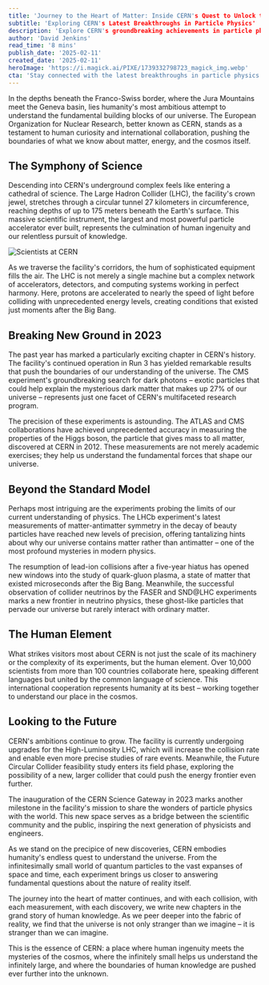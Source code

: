```yaml
---
title: 'Journey to the Heart of Matter: Inside CERN's Quest to Unlock the Universe's Secrets'
subtitle: 'Exploring CERN's Latest Breakthroughs in Particle Physics'
description: 'Explore CERN's groundbreaking achievements in particle physics as the Large Hadron Collider continues to push the boundaries of human knowledge. From dark matter research to antimatter studies, discover how international collaboration at CERN is unlocking the universe's deepest mysteries.'
author: 'David Jenkins'
read_time: '8 mins'
publish_date: '2025-02-11'
created_date: '2025-02-11'
heroImage: 'https://i.magick.ai/PIXE/1739332798723_magick_img.webp'
cta: 'Stay connected with the latest breakthroughs in particle physics and scientific discovery. Follow us on LinkedIn for exclusive insights into humanity's greatest scientific endeavors.'
---
```


In the depths beneath the Franco-Swiss border, where the Jura Mountains meet the Geneva basin, lies humanity's most ambitious attempt to understand the fundamental building blocks of our universe. The European Organization for Nuclear Research, better known as CERN, stands as a testament to human curiosity and international collaboration, pushing the boundaries of what we know about matter, energy, and the cosmos itself.

## The Symphony of Science

Descending into CERN's underground complex feels like entering a cathedral of science. The Large Hadron Collider (LHC), the facility's crown jewel, stretches through a circular tunnel 27 kilometers in circumference, reaching depths of up to 175 meters beneath the Earth's surface. This massive scientific instrument, the largest and most powerful particle accelerator ever built, represents the culmination of human ingenuity and our relentless pursuit of knowledge.

![Scientists at CERN](https://i.magick.ai/PIXE/1739332798727_magick_img.webp)

As we traverse the facility's corridors, the hum of sophisticated equipment fills the air. The LHC is not merely a single machine but a complex network of accelerators, detectors, and computing systems working in perfect harmony. Here, protons are accelerated to nearly the speed of light before colliding with unprecedented energy levels, creating conditions that existed just moments after the Big Bang.

## Breaking New Ground in 2023

The past year has marked a particularly exciting chapter in CERN's history. The facility's continued operation in Run 3 has yielded remarkable results that push the boundaries of our understanding of the universe. The CMS experiment's groundbreaking search for dark photons – exotic particles that could help explain the mysterious dark matter that makes up 27% of our universe – represents just one facet of CERN's multifaceted research program.

The precision of these experiments is astounding. The ATLAS and CMS collaborations have achieved unprecedented accuracy in measuring the properties of the Higgs boson, the particle that gives mass to all matter, discovered at CERN in 2012. These measurements are not merely academic exercises; they help us understand the fundamental forces that shape our universe.

## Beyond the Standard Model

Perhaps most intriguing are the experiments probing the limits of our current understanding of physics. The LHCb experiment's latest measurements of matter-antimatter symmetry in the decay of beauty particles have reached new levels of precision, offering tantalizing hints about why our universe contains matter rather than antimatter – one of the most profound mysteries in modern physics.

The resumption of lead-ion collisions after a five-year hiatus has opened new windows into the study of quark-gluon plasma, a state of matter that existed microseconds after the Big Bang. Meanwhile, the successful observation of collider neutrinos by the FASER and SND@LHC experiments marks a new frontier in neutrino physics, these ghost-like particles that pervade our universe but rarely interact with ordinary matter.

## The Human Element

What strikes visitors most about CERN is not just the scale of its machinery or the complexity of its experiments, but the human element. Over 10,000 scientists from more than 100 countries collaborate here, speaking different languages but united by the common language of science. This international cooperation represents humanity at its best – working together to understand our place in the cosmos.

## Looking to the Future

CERN's ambitions continue to grow. The facility is currently undergoing upgrades for the High-Luminosity LHC, which will increase the collision rate and enable even more precise studies of rare events. Meanwhile, the Future Circular Collider feasibility study enters its field phase, exploring the possibility of a new, larger collider that could push the energy frontier even further.

The inauguration of the CERN Science Gateway in 2023 marks another milestone in the facility's mission to share the wonders of particle physics with the world. This new space serves as a bridge between the scientific community and the public, inspiring the next generation of physicists and engineers.

As we stand on the precipice of new discoveries, CERN embodies humanity's endless quest to understand the universe. From the infinitesimally small world of quantum particles to the vast expanses of space and time, each experiment brings us closer to answering fundamental questions about the nature of reality itself.

The journey into the heart of matter continues, and with each collision, with each measurement, with each discovery, we write new chapters in the grand story of human knowledge. As we peer deeper into the fabric of reality, we find that the universe is not only stranger than we imagine – it is stranger than we can imagine.

This is the essence of CERN: a place where human ingenuity meets the mysteries of the cosmos, where the infinitely small helps us understand the infinitely large, and where the boundaries of human knowledge are pushed ever further into the unknown.